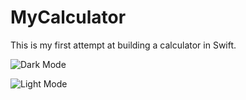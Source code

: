 #  MyCalculator

This is my first attempt at building a calculator in Swift.

![Dark Mode](/readme-assets/dark-mode.png)

![Light Mode](/readme-assets/light-mode.png)
